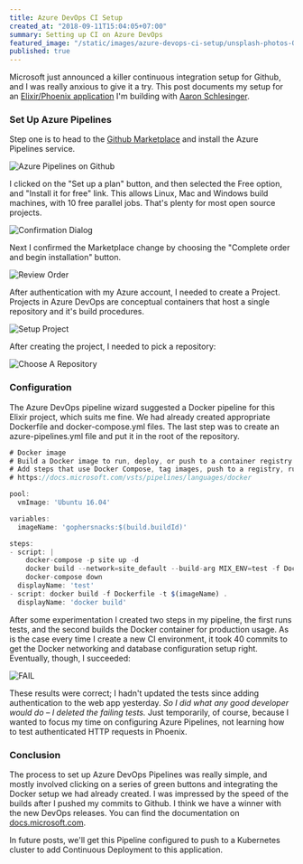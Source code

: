 ```yaml
---
title: Azure DevOps CI Setup
created_at: "2018-09-11T15:04:05+07:00"
summary: Setting up CI on Azure DevOps
featured_image: "/static/images/azure-devops-ci-setup/unsplash-photos-QRkew0KwXSM.jpg"
published: true
---
```


Microsoft just announced a killer continuous integration setup for Github, and I was really anxious to give it a try. This post documents my setup for an [Elixir/Phoenix application](https://github.com/gophersnacks/site) I'm building with [Aaron Schlesinger](https://twitter.com/arschles).

### Set Up Azure Pipelines

Step one is to head to the [Github Marketplace](https://github.com/marketplace/azure-pipelines) and install the Azure Pipelines service.

![Azure Pipelines on Github](/static/images/azure-devops-ci-setup/Screen-Shot-2018-09-11-at-9.42.48-AM.png)

I clicked on the "Set up a plan" button, and then selected the Free option, and "Install it for free" link. This allows Linux, Mac and Windows build machines, with 10 free parallel jobs. That's plenty for most open source projects.

![Confirmation Dialog](/static/images/azure-devops-ci-setup/Screen-Shot-2018-09-11-at-9.43.08-AM.png)

Next I confirmed the Marketplace change by choosing the "Complete order and begin installation" button.

![Review Order](/static/images/azure-devops-ci-setup/Screen-Shot-2018-09-11-at-9.43.26-AM.png)

After authentication with my Azure account, I needed to create a Project. Projects in Azure DevOps are conceptual containers that host a single repository and it's build procedures.

![Setup Project](/static/images/azure-devops-ci-setup/Screen-Shot-2018-09-11-at-9.45.52-AM.png)

After creating the project, I needed to pick a repository:

![Choose A Repository](/static/images/azure-devops-ci-setup/Screen-Shot-2018-09-11-at-9.46.37-AM.png)

### Configuration

The Azure DevOps pipeline wizard suggested a Docker pipeline for this Elixir project, which suits me fine. We had already created appropriate Dockerfile and docker-compose.yml files. The last step was to create an azure-pipelines.yml file and put it in the root of the repository.

```javascript
# Docker image
# Build a Docker image to run, deploy, or push to a container registry.
# Add steps that use Docker Compose, tag images, push to a registry, run an image, and more:
# https://docs.microsoft.com/vsts/pipelines/languages/docker

pool:
  vmImage: 'Ubuntu 16.04'

variables:
  imageName: 'gophersnacks:$(build.buildId)'

steps:
- script: |
    docker-compose -p site up -d
    docker build --network=site_default --build-arg MIX_ENV=test -f Dockerfile.test .
    docker-compose down
  displayName: 'test'
- script: docker build -f Dockerfile -t $(imageName) .
  displayName: 'docker build'
```

After some experimentation I created two steps in my pipeline, the first runs tests, and the second builds the Docker container for production usage. As is the case every time I create a new CI environment, it took 40 commits to get the Docker networking and database configuration setup right. Eventually, though, I succeeded:

![FAIL](/static/images/azure-devops-ci-setup/Screen-Shot-2018-09-11-at-9.58.52-AM.png)

These results were correct; I hadn't updated the tests since adding authentication to the web app yesterday. _So I did what any good developer would do – I deleted the failing tests._ Just temporarily, of course, because I wanted to focus my time on configuring Azure Pipelines, not learning how to test authenticated HTTP requests in Phoenix.

### Conclusion

The process to set up Azure DevOps Pipelines was really simple, and mostly involved clicking on a series of green buttons and integrating the Docker setup we had already created. I was impressed by the speed of the builds after I pushed my commits to Github. I think we have a winner with the new DevOps releases. You can find the documentation on [docs.microsoft.com](https://cda.ms/F8).

In future posts, we'll get this Pipeline configured to push to a Kubernetes cluster to add Continuous Deployment to this application.

